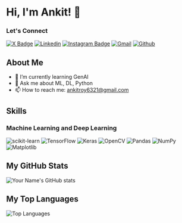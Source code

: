 # Hi, I'm Ankit! 👋

### Let's Connect
[![X Badge](https://img.shields.io/badge/-000000?style=flat&logo=x&logoColor=white&link=https://x.com/indiancamper)](https://x.com/indiancamper)
[![Linkedin](https://img.shields.io/badge/-LinkedIn-blue?style=flat&logo=Linkedin&logoColor=white)](https://www.linkedin.com/in/ankitroy22/)
[![Instagram Badge](https://img.shields.io/badge/-Instagram-purple?logo=instagram&logoColor=white&link=https://instagram.com/indiancamper)](https://www.instagram.com/indiancamper)
[![Gmail](https://img.shields.io/badge/-Gmail-c14438?style=flat&logo=Gmail&logoColor=white)](mailto:ankitroy8521@gmail.com)
[![Github](https://img.shields.io/github/followers/ankitroy22?label=Follow&style=social)](https://github.com/ankitroy22)

## About Me

- 🌱 I’m currently learning GenAI
- 💬 Ask me about ML, DL, Python
- 📫 How to reach me: ankitroy6321@gmail.com

## Skills

### Machine Learning and Deep Learning

![scikit-learn](https://img.shields.io/badge/scikit--learn-F7931E?style=for-the-badge&logo=scikit-learn&logoColor=white)
![TensorFlow](https://img.shields.io/badge/TensorFlow-FF6F00?style=for-the-badge&logo=TensorFlow&logoColor=white)
![Keras](https://img.shields.io/badge/Keras-D00000?style=for-the-badge&logo=Keras&logoColor=white)
![OpenCV](https://img.shields.io/badge/OpenCV-5C3EE8?style=for-the-badge&logo=OpenCV&logoColor=white)
![Pandas](https://img.shields.io/badge/Pandas-150458?style=for-the-badge&logo=Pandas&logoColor=white)
![NumPy](https://img.shields.io/badge/NumPy-013243?style=for-the-badge&logo=NumPy&logoColor=white)
![Matplotlib](https://img.shields.io/badge/Matplotlib-013243?style=for-the-badge&logo=Matplotlib&logoColor=white)


## My GitHub Stats

![Your Name's GitHub stats](https://github-readme-stats.vercel.app/api?username=ankitroy22&show_icons=true&theme=radical)

## My Top Languages

![Top Languages](https://github-readme-stats.vercel.app/api/top-langs/?username=ankitroy22&layout=compact&theme=radical)

